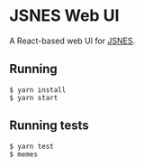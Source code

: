# JSNES Web UI

A React-based web UI for [JSNES](https://github.com/bfirsh/jsnes).

## Running

    $ yarn install
    $ yarn start

## Running tests

    $ yarn test
    $ memes
